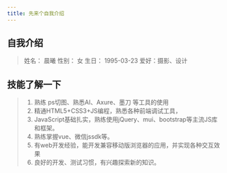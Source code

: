 ```yaml
---
title: 先来个自我介绍
---
```


## 自我介绍

>姓名： 晨曦
>性别： 女
>生日： 1995-03-23
>爱好：摄影、设计

## 技能了解一下

>1. 熟练 ps切图、熟悉AI、Axure、墨刀 等工具的使用
>2. 精通HTML5+CSS3+JS编程，熟悉各种前端调试工具，
>3. JavaScript基础扎实，熟练使用jQuery、mui、bootstrap等主流JS库和框架。
>4. 熟练掌握vue、微信jssdk等。
>5. 有web开发经验，能开发兼容移动版浏览器的应用，并实现各种交互效果
>6. 良好的开发、测试习惯，有兴趣探索新的知识。